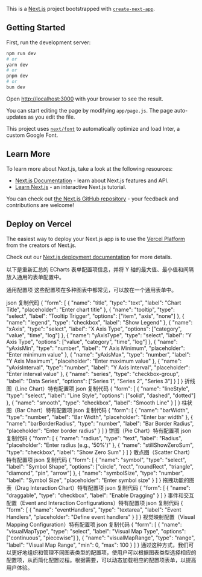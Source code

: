 <!-- @format -->

This is a [Next.js](https://nextjs.org/) project bootstrapped with [`create-next-app`](https://github.com/vercel/next.js/tree/canary/packages/create-next-app).

## Getting Started

First, run the development server:

```bash
npm run dev
# or
yarn dev
# or
pnpm dev
# or
bun dev
```

Open [http://localhost:3000](http://localhost:3000) with your browser to see the result.

You can start editing the page by modifying `app/page.js`. The page auto-updates as you edit the file.

This project uses [`next/font`](https://nextjs.org/docs/basic-features/font-optimization) to automatically optimize and load Inter, a custom Google Font.

## Learn More

To learn more about Next.js, take a look at the following resources:

- [Next.js Documentation](https://nextjs.org/docs) - learn about Next.js features and API.
- [Learn Next.js](https://nextjs.org/learn) - an interactive Next.js tutorial.

You can check out [the Next.js GitHub repository](https://github.com/vercel/next.js/) - your feedback and contributions are welcome!

## Deploy on Vercel

The easiest way to deploy your Next.js app is to use the [Vercel Platform](https://vercel.com/new?utm_medium=default-template&filter=next.js&utm_source=create-next-app&utm_campaign=create-next-app-readme) from the creators of Next.js.

Check out our [Next.js deployment documentation](https://nextjs.org/docs/deployment) for more details.

以下是重新汇总的 ECharts 表单配置项信息，并将 Y 轴的最大值、最小值和间隔放入通用的表单配置中。

通用配置项
这些配置项在多种图表中都常见，可以放在一个通用表单中。

json
复制代码
{
"form": [
{
"name": "title",
"type": "text",
"label": "Chart Title",
"placeholder": "Enter chart title"
},
{
"name": "tooltip",
"type": "select",
"label": "Tooltip Trigger",
"options": ["item", "axis", "none"]
},
{
"name": "legend",
"type": "checkbox",
"label": "Show Legend"
},
{
"name": "xAxis",
"type": "select",
"label": "X Axis Type",
"options": ["category", "value", "time", "log"]
},
{
"name": "yAxisType",
"type": "select",
"label": "Y Axis Type",
"options": ["value", "category", "time", "log"]
},
{
"name": "yAxisMin",
"type": "number",
"label": "Y Axis Minimum",
"placeholder": "Enter minimum value"
},
{
"name": "yAxisMax",
"type": "number",
"label": "Y Axis Maximum",
"placeholder": "Enter maximum value"
},
{
"name": "yAxisInterval",
"type": "number",
"label": "Y Axis Interval",
"placeholder": "Enter interval value"
},
{
"name": "series",
"type": "checkbox-group",
"label": "Data Series",
"options": ["Series 1", "Series 2", "Series 3"]
}
]
}
折线图（Line Chart）特有配置项
json
复制代码
{
"form": [
{
"name": "lineStyle",
"type": "select",
"label": "Line Style",
"options": ["solid", "dashed", "dotted"]
},
{
"name": "smooth",
"type": "checkbox",
"label": "Smooth Line"
}
]
}
柱状图（Bar Chart）特有配置项
json
复制代码
{
"form": [
{
"name": "barWidth",
"type": "number",
"label": "Bar Width",
"placeholder": "Enter bar width"
},
{
"name": "barBorderRadius",
"type": "number",
"label": "Bar Border Radius",
"placeholder": "Enter border radius"
}
]
}
饼图（Pie Chart）特有配置项
json
复制代码
{
"form": [
{
"name": "radius",
"type": "text",
"label": "Radius",
"placeholder": "Enter radius (e.g., '50%')"
},
{
"name": "stillShowZeroSum",
"type": "checkbox",
"label": "Show Zero Sum"
}
]
}
散点图（Scatter Chart）特有配置项
json
复制代码
{
"form": [
{
"name": "symbol",
"type": "select",
"label": "Symbol Shape",
"options": ["circle", "rect", "roundRect", "triangle", "diamond", "pin", "arrow"]
},
{
"name": "symbolSize",
"type": "number",
"label": "Symbol Size",
"placeholder": "Enter symbol size"
}
]
}
拖拽功能的图表（Drag Interaction Chart）特有配置项
json
复制代码
{
"form": [
{
"name": "draggable",
"type": "checkbox",
"label": "Enable Dragging"
}
]
}
事件和交互配置（Event and Interaction Configurations）特有配置项
json
复制代码
{
"form": [
{
"name": "eventHandlers",
"type": "textarea",
"label": "Event Handlers",
"placeholder": "Define event handlers"
}
]
}
视觉映射配置（Visual Mapping Configuration）特有配置项
json
复制代码
{
"form": [
{
"name": "visualMapType",
"type": "select",
"label": "Visual Map Type",
"options": ["continuous", "piecewise"]
},
{
"name": "visualMapRange",
"type": "range",
"label": "Visual Map Range",
"min": 0,
"max": 100
}
]
}
通过这种方式，我们可以更好地组织和管理不同图表类型的配置项，使用户可以根据图表类型选择相应的配置项，从而简化配置过程。根据需要，可以动态加载相应的配置项表单，以提高用户体验。
